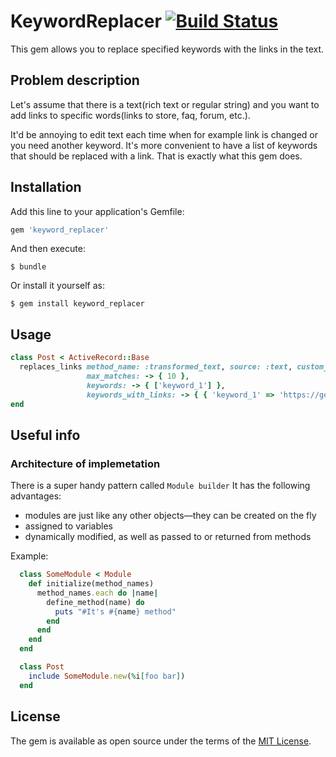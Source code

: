 # KeywordReplacer [![Build Status](https://app.travis-ci.com/DmytroHavryshGoTo/keyword_replacer.svg?branch=main)](https://app.travis-ci.com/DmytroHavryshGoTo/keyword_replacer)

This gem allows you to replace specified keywords with the links in the text.

## Problem description
Let's assume that there is a text(rich text or regular string) and you want to add links to specific words(links to store, faq, forum, etc.).

It'd be annoying to edit text each time when for example link is changed or you need another keyword. It's more convenient to have a list of keywords that should be replaced with a link. That is exactly what this gem does.

## Installation

Add this line to your application's Gemfile:

```ruby
gem 'keyword_replacer'
```

And then execute:

    $ bundle

Or install it yourself as:

    $ gem install keyword_replacer

## Usage

```ruby
class Post < ActiveRecord::Base
  replaces_links method_name: :transformed_text, source: :text, custom_class: 'custom',
                 max_matches: -> { 10 },
                 keywords: -> { ['keyword_1'] },
                 keywords_with_links: -> { { 'keyword_1' => 'https://google.com' } }
end
```

## Useful info
### Architecture of implemetation
There is a super handy pattern called `Module builder`
It has the following advantages:
- modules are just like any other objects—they can be created on the fly
- assigned to variables
- dynamically modified, as well as passed to or returned from methods

Example:

```ruby
  class SomeModule < Module
    def initialize(method_names)
      method_names.each do |name|
        define_method(name) do
          puts "#It's #{name} method"
        end
      end
    end
  end

  class Post
    include SomeModule.new(%i[foo bar])
  end
```

## License

The gem is available as open source under the terms of the [MIT License](https://opensource.org/licenses/MIT).
